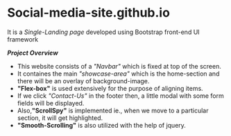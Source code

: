 # Social-media-site.github.io
It is a *Single-Landing page* developed using Bootstrap front-end UI framework

***Project Overview***
- This website consists of a *"Navbar"* which is fixed at top of the screen.
- It containes the main *"showcase-area"* which is the home-section and there will be an overlay of background-image.
- **"Flex-box"** is used extensively for the purpose of aligning items.
- If we click *"Contact-Us"* in the footer then, a little modal with some form fields will be displayed.
- Also,**"ScrollSpy"** is implemented ie., when we move to a particular section, it will get highlighted.
- **"Smooth-Scrolling"** is also utilized with the help of jquery.
